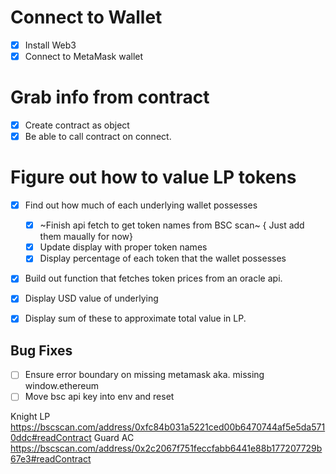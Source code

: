 # Connect to Wallet

- [x] Install Web3
- [x] Connect to MetaMask wallet

# Grab info from contract

- [x] Create contract as object
- [x] Be able to call contract on connect.

# Figure out how to value LP tokens

- [x] Find out how much of each underlying wallet possesses

  - [x] ~Finish api fetch to get token names from BSC scan~ { Just add them maually for now}
  - [x] Update display with proper token names
  - [x] Display percentage of each token that the wallet possesses

- [x] Build out function that fetches token prices from an oracle api.
- [x] Display USD value of underlying
- [x] Display sum of these to approximate total value in LP.

## Bug Fixes

- [ ] Ensure error boundary on missing metamask aka. missing window.ethereum
- [ ] Move bsc api key into env and reset

Knight LP
https://bscscan.com/address/0xfc84b031a5221ced00b6470744af5e5da5710ddc#readContract
Guard AC
https://bscscan.com/address/0x2c2067f751feccfabb6441e88b177207729b67e3#readContract
